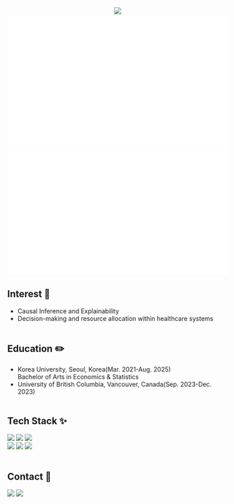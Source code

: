 <div align="center">
    <img src="https://capsule-render.vercel.app/api?type=venom&color=ADD8E6&height=300&section=header&text=Jiwon%20Matilda%20Bae&desc=Data%20Scientist%20in%20Healthcare%20Economics&descSize=20&descAlign=70&descAlignY=70&fontColor=4682B4&fontSize=80" />
</div>


<div align="center">
    <img src="https://github.com/MatildaBae/github-stats-transparent/blob/output/generated/overview.svg#gh-light-mode-only" />
    <img src="https://github.com/MatildaBae/github-stats-transparent/blob/output/generated/languages.svg#gh-light-mode-only" />
</div>


## Interest 🧐
- Causal Inference and Explainability <br>
- Decision-making and resource allocation within healthcare systems
<br> <br>


## Education ✏️
- Korea University, Seoul, Korea(Mar. 2021-Aug. 2025) <br> Bachelor of Arts in Economics & Statistics <br>
- University of British Columbia, Vancouver, Canada(Sep. 2023-Dec. 2023)
<br> <br>


## Tech Stack ✨
<img src="https://img.shields.io/badge/Python-3776AB?style=for-the-badge&logo=Python&logoColor=white"> <img src="https://img.shields.io/badge/R-276DC3?style=for-the-badge&logo=R&logoColor=white"> <img src="https://img.shields.io/badge/C-A8B9CC?style=for-the-badge&logo=C&logoColor=white">
<br>
<img src="https://img.shields.io/badge/GitHub-181717?style=for-the-badge&logo=GitHub&logoColor=white">
<img src="https://img.shields.io/badge/Google Colab-F9AB00?style=for-the-badge&logo=Google Colab&logoColor=white">
<img src="https://img.shields.io/badge/Slack-4A154B?style=for-the-badge&logo=Slack&logoColor=white">
<br> <br>

## Contact 💬
<a href="mailto:com0901226@korea.ac.kr">
<img src="https://img.shields.io/badge/Gmail-EA4335?style=for-the-badge&logo=Gmail&logoColor=white&link=mailto:com0901226@korea.ac.kr"/></a>
<a href="https://www.instagram.com/matildabae_/">
<img src="https://img.shields.io/badge/Instagram-E4405F?style=for-the-badge&logo=Instagram&logoColor=white&link="https://www.instagram.com/matildabae_/"/></a> 
<br> <br>
